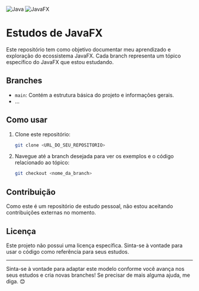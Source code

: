 ![Java](https://img.shields.io/badge/java-%23ED8B00.svg?style=for-the-badge&logo=openjdk&logoColor=white)
![JavaFX](https://img.shields.io/badge/javafx-%23FF0000.svg?style=for-the-badge&logo=javafx&logoColor=white)

# Estudos de JavaFX

Este repositório tem como objetivo documentar meu aprendizado e exploração do ecossistema JavaFX. Cada branch representa um tópico específico do JavaFX que estou estudando.

## Branches

* `main`: Contém a estrutura básica do projeto e informações gerais.
* ...

## Como usar

1.  Clone este repositório:
    ```bash
    git clone <URL_DO_SEU_REPOSITORIO>
    ```
2.  Navegue até a branch desejada para ver os exemplos e o código relacionado ao tópico:
    ```bash
    git checkout <nome_da_branch>
    ```

## Contribuição

Como este é um repositório de estudo pessoal, não estou aceitando contribuições externas no momento.

## Licença

Este projeto não possui uma licença específica. Sinta-se à vontade para usar o código como referência para seus estudos.

---

Sinta-se à vontade para adaptar este modelo conforme você avança nos seus estudos e cria novas branches! Se precisar de mais alguma ajuda, me diga. 😊
